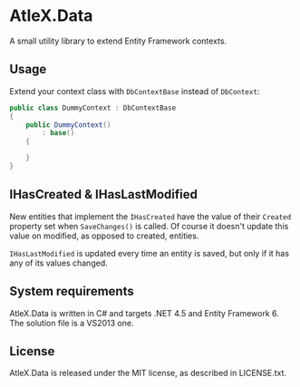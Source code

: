 AtleX.Data
==========

A small utility library to extend Entity Framework contexts.

## Usage

Extend your context class with `DbContextBase` instead of `DbContext`:

```csharp
public class DummyContext : DbContextBase
{
	public DummyContext()
		: base()
	{

	}
}
```

## IHasCreated & IHasLastModified

New entities that implement the `IHasCreated` have the value of their `Created` property set
when `SaveChanges()` is called. Of course it doesn't update this value on modified, as opposed 
to created, entities.

`IHasLastModified` is updated every time an entity is saved, but only if it has any of its values
changed.

## System requirements

AtleX.Data is written in C# and targets .NET 4.5 and Entity Framework 6. The solution file is a
VS2013 one.

## License

AtleX.Data is released under the MIT license, as described in LICENSE.txt.